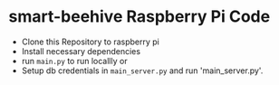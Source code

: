 # smart-beehive Raspberry Pi Code

* Clone this Repository to raspberry pi
* Install necessary dependencies
* run `main.py` to run locallly or
* Setup db credentials in `main_server.py` and run 'main_server.py'. 
